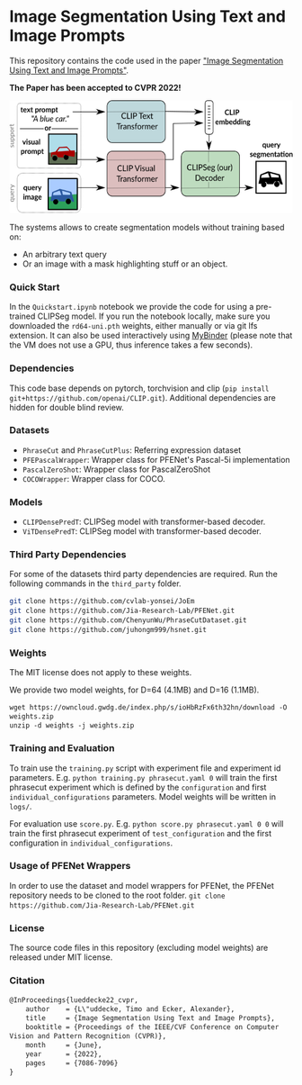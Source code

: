 # Image Segmentation Using Text and Image Prompts
This repository contains the code used in the paper ["Image Segmentation Using Text and Image Prompts"](https://arxiv.org/abs/2112.10003).

**The Paper has been accepted to CVPR 2022!**

<img src="overview.png" alt="drawing" height="200em"/>

The systems allows to create segmentation models without training based on:
- An arbitrary text query
- Or an image with a mask highlighting stuff or an object.

### Quick Start

In the `Quickstart.ipynb` notebook we provide the code for using a pre-trained CLIPSeg model. If you run the notebook locally, make sure you downloaded the `rd64-uni.pth` weights, either manually or via git lfs extension.
It can also be used interactively using [MyBinder](https://mybinder.org/v2/gh/timojl/clipseg/HEAD?labpath=Quickstart.ipynb)
(please note that the VM does not use a GPU, thus inference takes a few seconds).


### Dependencies
This code base depends on pytorch, torchvision and clip (`pip install git+https://github.com/openai/CLIP.git`).
Additional dependencies are hidden for double blind review.


### Datasets

* `PhraseCut` and `PhraseCutPlus`: Referring expression dataset
* `PFEPascalWrapper`: Wrapper class for PFENet's Pascal-5i implementation
* `PascalZeroShot`: Wrapper class for PascalZeroShot
* `COCOWrapper`: Wrapper class for COCO.

### Models

* `CLIPDensePredT`: CLIPSeg model with transformer-based decoder.
* `ViTDensePredT`: CLIPSeg model with transformer-based decoder.

### Third Party Dependencies
For some of the datasets third party dependencies are required. Run the following commands in the `third_party` folder.  
```bash
git clone https://github.com/cvlab-yonsei/JoEm
git clone https://github.com/Jia-Research-Lab/PFENet.git
git clone https://github.com/ChenyunWu/PhraseCutDataset.git
git clone https://github.com/juhongm999/hsnet.git
```

### Weights

The MIT license does not apply to these weights. 

We provide two model weights, for D=64 (4.1MB) and D=16 (1.1MB).
```
wget https://owncloud.gwdg.de/index.php/s/ioHbRzFx6th32hn/download -O weights.zip
unzip -d weights -j weights.zip
```


### Training and Evaluation

To train use the `training.py` script with experiment file and experiment id parameters. E.g. `python training.py phrasecut.yaml 0` will train the first phrasecut experiment which is defined by the `configuration` and first `individual_configurations` parameters. Model weights will be written in `logs/`.

For evaluation use `score.py`. E.g. `python score.py phrasecut.yaml 0 0` will train the first phrasecut experiment of `test_configuration` and the first configuration in `individual_configurations`.


### Usage of PFENet Wrappers

In order to use the dataset and model wrappers for PFENet, the PFENet repository needs to be cloned to the root folder.
`git clone https://github.com/Jia-Research-Lab/PFENet.git `


### License

The source code files in this repository (excluding model weights) are released under MIT license.

### Citation
```
@InProceedings{lueddecke22_cvpr,
    author    = {L\"uddecke, Timo and Ecker, Alexander},
    title     = {Image Segmentation Using Text and Image Prompts},
    booktitle = {Proceedings of the IEEE/CVF Conference on Computer Vision and Pattern Recognition (CVPR)},
    month     = {June},
    year      = {2022},
    pages     = {7086-7096}
}

```
